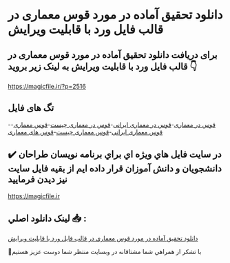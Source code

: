 # دانلود تحقیق آماده در مورد قوس معماری در قالب فایل ورد با قابلیت ویرایش

## برای دریافت دانلود تحقیق آماده در مورد قوس معماری در قالب فایل ورد با قابلیت ویرایش به لینک زیر بروید 👇

https://magicfile.ir/?p=2516

## تگ های فایل

-[قوس در معماری](https://magicfile.ir/product/%d8%aa%d8%ad%d9%82%db%8c%d9%82-%d8%a2%d9%85%d8%a7%d8%af%d9%87-%d8%af%d8%b1-%d9%85%d9%88%d8%b1%d8%af-%d9%82%d9%88%d8%b3-%d9%85%d8%b9%d9%85%d8%a7%d8%b1%db%8c/)-[قوس در معماری ایرانی](https://magicfile.ir/product/%d8%aa%d8%ad%d9%82%db%8c%d9%82-%d8%a2%d9%85%d8%a7%d8%af%d9%87-%d8%af%d8%b1-%d9%85%d9%88%d8%b1%d8%af-%d9%82%d9%88%d8%b3-%d9%85%d8%b9%d9%85%d8%a7%d8%b1%db%8c/)-[قوس در معماری چیست](https://magicfile.ir/product/%d8%aa%d8%ad%d9%82%db%8c%d9%82-%d8%a2%d9%85%d8%a7%d8%af%d9%87-%d8%af%d8%b1-%d9%85%d9%88%d8%b1%d8%af-%d9%82%d9%88%d8%b3-%d9%85%d8%b9%d9%85%d8%a7%d8%b1%db%8c/)-[قوس معماری](https://magicfile.ir/product/%d8%aa%d8%ad%d9%82%db%8c%d9%82-%d8%a2%d9%85%d8%a7%d8%af%d9%87-%d8%af%d8%b1-%d9%85%d9%88%d8%b1%d8%af-%d9%82%d9%88%d8%b3-%d9%85%d8%b9%d9%85%d8%a7%d8%b1%db%8c/)-[قوس معماری ایرانی](https://magicfile.ir/product/%d8%aa%d8%ad%d9%82%db%8c%d9%82-%d8%a2%d9%85%d8%a7%d8%af%d9%87-%d8%af%d8%b1-%d9%85%d9%88%d8%b1%d8%af-%d9%82%d9%88%d8%b3-%d9%85%d8%b9%d9%85%d8%a7%d8%b1%db%8c/)-[قوس معماری چیست](https://magicfile.ir/product/%d8%aa%d8%ad%d9%82%db%8c%d9%82-%d8%a2%d9%85%d8%a7%d8%af%d9%87-%d8%af%d8%b1-%d9%85%d9%88%d8%b1%d8%af-%d9%82%d9%88%d8%b3-%d9%85%d8%b9%d9%85%d8%a7%d8%b1%db%8c/)-[قوس های معماری](https://magicfile.ir/product/%d8%aa%d8%ad%d9%82%db%8c%d9%82-%d8%a2%d9%85%d8%a7%d8%af%d9%87-%d8%af%d8%b1-%d9%85%d9%88%d8%b1%d8%af-%d9%82%d9%88%d8%b3-%d9%85%d8%b9%d9%85%d8%a7%d8%b1%db%8c/)

## ✔️ در سايت فايل هاي ويژه اي براي برنامه نويسان طراحان دانشجويان و دانش آموزان قرار داده ايم از بقيه فايل سايت نيز ديدن فرماييد

https://magicfile.ir


## لينک دانلود اصلي 📥 :

[دانلود تحقیق آماده در مورد قوس معماری در قالب فایل ورد با قابلیت ویرایش](https://magicfile.ir/product/%d8%aa%d8%ad%d9%82%db%8c%d9%82-%d8%a2%d9%85%d8%a7%d8%af%d9%87-%d8%af%d8%b1-%d9%85%d9%88%d8%b1%d8%af-%d9%82%d9%88%d8%b3-%d9%85%d8%b9%d9%85%d8%a7%d8%b1%db%8c/) 


🙏با تشکر از همراهي شما مشتاقانه در وبسایت منتظر شما دوست عزیز هستیم

